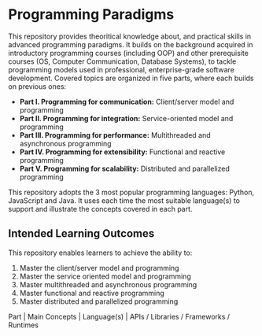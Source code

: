 # Programming Paradigms
This repository provides theoritical knowledge about, and practical skills in advanced programming paradigms. It builds on the background acquired in introductory programming courses (including OOP) and other prerequisite courses (OS, Computer Communication, Database Systems), to tackle programming models used in professional, enterprise-grade software development. Covered topics are organized in five parts, where each builds on previous ones:
- **Part I. Programming for communication:** Client/server model and programming
- **Part II. Programming for integration:** Service-oriented model and programming
- **Part III. Programming for performance:** Multithreaded and asynchronous programming
- **Part IV. Programming for extensibility:** Functional and reactive programming
- **Part V. Programming for scalability:** Distributed and parallelized programming

This repository adopts the 3 most popular programming languages: Python, JavaScript and Java. It uses each time the most suitable language(s) to support and illustrate the concepts covered in each part.

## Intended Learning Outcomes
This repository enables learners to achieve the ability to:
1. Master the client/server model and programming
2. Master the service oriented model and programming
3. Master multithreaded and asynchronous programming
4. Master functional and reactive programming
5. Master distributed and parallelized programming

Part | Main Concepts | Language(s) | APIs / Libraries / Frameworks / Runtimes
